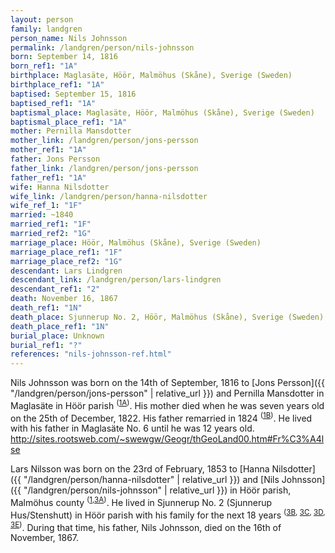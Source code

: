 ```yaml
---
layout: person
family: landgren
person_name: Nils Johnsson
permalink: /landgren/person/nils-johnsson
born: September 14, 1816
born_ref1: "1A"
birthplace: Maglasäte, Höör, Malmöhus (Skåne), Sverige (Sweden)
birthplace_ref1: "1A"
baptised: September 15, 1816
baptised_ref1: "1A"
baptismal_place: Maglasäte, Höör, Malmöhus (Skåne), Sverige (Sweden)
baptismal_place_ref1: "1A"
mother: Pernilla Mansdotter
mother_link: /landgren/person/jons-persson
mother_ref1: "1A"
father: Jons Persson
father_link: /landgren/person/jons-persson
father_ref1: "1A"
wife: Hanna Nilsdotter
wife_link: /landgren/person/hanna-nilsdotter
wife_ref_1: "1F"
married: ~1840
married_ref1: "1F"
married_ref2: "1G"
marriage_place: Höör, Malmöhus (Skåne), Sverige (Sweden)
marriage_place_ref1: "1F"
marriage_place_ref2: "1G"
descendant: Lars Lindgren
descendant_link: /landgren/person/lars-lindgren
descendant_ref1: "2"
death: November 16, 1867
death_ref1: "1N"
death_place: Sjunnerup No. 2, Höör, Malmöhus (Skåne), Sverige (Sweden)
death_place_ref1: "1N"
burial_place: Unknown
burial_ref1: "?"
references: "nils-johnsson-ref.html"
---
```


Nils Johnsson was born on the 14th of September, 1816 to [Jons Persson]({{ "/landgren/person/jons-persson" | relative_url }}) and Pernilla Mansdotter in Maglasäte in Höör parish <sup>([1A](#1A))</sup>. His mother died when he was seven years old on the 25th of December, 1822. His father remarried in 1824 <sup>([1B](#1B))</sup>. He lived with his father in Maglasäte No. 6 until he was 12 years old. http://sites.rootsweb.com/~swewgw/Geogr/thGeoLand00.htm#Fr%C3%A4lse



Lars Nilsson was born on the 23rd of February, 1853 to [Hanna Nilsdotter]({{ "/landgren/person/hanna-nilsdotter" | relative_url }}) and [Nils Johnsson]({{ "/landgren/person/nils-johnsson" | relative_url }}) in Höör parish, Malmöhus county <sup>([1](#1),[3A](#3A))</sup>. He lived in Sjunnerup No. 2 (Sjunnerup Hus/Stenshutt) in Höör parish with his family for the next 18 years <sup>([3B](#3B), [3C](#3C), [3D](#3D), [3E](#3E))</sup>. During that time, his father, Nils Johnsson, died on the 16th of November, 1867.
